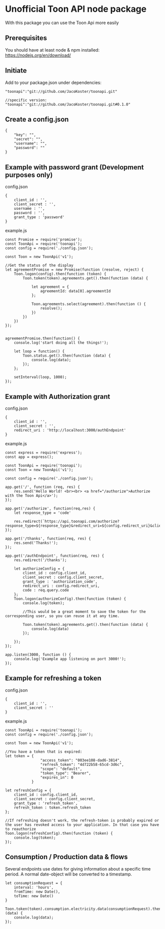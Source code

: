 # Unofficial Toon API node package
       
With this package you can use the Toon Api more easily

## Prerequisites

You should have at least node & npm installed: <https://nodejs.org/en/download/>

## Initiate

Add to your package.json under dependencies:

```
"toonapi":"git://github.com/JacoKoster/toonapi.git"

//specific version:
"toonapi":"git://github.com/JacoKoster/toonapi.git#0.1.0"
```

## Create a config.json

```
{
    "key": "",
    "secret": "",
    "username": "",
    "password": ""
}
```

## Example with password grant (Development purposes only)
config.json
```
{
    client_id : '',
    client_secret : '',
    username : '',
    password : '',
    grant_type : 'password'
}
```

example.js
```
const Promise = require('promise');
const ToonApi = require('toonapi');
const config = require('./config.json');

const Toon = new ToonApi('v1');

//Get the status of the display
let agreementPromise = new Promise(function (resolve, reject) {
    Toon.logon(config).then(function (token) {
        Toon.token(token).agreements.get().then(function (data) {

            let agreement = {
                agreementId: data[0].agreementId
            };

            Toon.agreements.select(agreement).then(function () {
                resolve();
            })
        })
    })
});


agreementPromise.then(function() {
    console.log('start doing all the things!');

    let loop = function() {
        Toon.status.get().then(function (data) {
            console.log(data);
        });
    };

    setInterval(loop, 1000);
});

```

## Example with Authorization grant

config.json
```
{
    client_id : '',
    client_secret : '',
    redirect_uri : 'http://localhost:3000/authEndpoint'
}
```

example.js
```
const express = require('express');
const app = express();

const ToonApi = require('toonapi');
const Toon = new ToonApi('v1');

const config = require('./config.json');

app.get('/', function (req, res) {
    res.send('Hello World! <br><br> <a href="/authorize">Authorize with the Toon Api</a>');
});

app.get('/authorize', function(req,res) {
    let response_type = 'code'

    res.redirect(`https://api.toonapi.com/authorize?response_type=${response_type}&redirect_uri=${config.redirect_uri}&client_id=${config.client_id}`);
});

app.get('/thanks', function(req, res) {
    res.send('Thanks!');
});

app.get('/authEndpoint', function(req, res) {
    res.redirect('/thanks');

    let authorizeConfig = {
        client_id : config.client_id,
        client_secret : config.client_secret,
        grant_type : 'authorization_code',
        redirect_uri : config.redirect_uri,
        code : req.query.code
    };
    Toon.logon(authorizeConfig).then(function (token) {
        console.log(token);

        //This would be a great moment to save the token for the corresponding user, so you can reuse it at any time. 

        Toon.token(token).agreements.get().then(function (data) {
            console.log(data)
        });

    });
});

app.listen(3000, function () {
    console.log('Example app listening on port 3000!');
});
```
## Example for refreshing a token
config.json
```
{
    client_id : '',
    client_secret : ''
}
```

example.js
```
const ToonApi = require('toonapi');
const config = require('./config.json');

const Toon = new ToonApi('v1');

//You have a token that is expired:
let token = {
                "access_token": "003ee108-dad6-3814",
                "refresh_token": "4d722b58-65cd-3d6c",
                "scope": "default",
                "token_type": "Bearer",
                "expires_in": 0
            }

let refreshConfig = {
    client_id : config.client_id,
    client_secret : config.client_secret,
    grant_type : 'refresh_token',
    refresh_token : token.refresh_token
};

//If refreshing doesn't work, the refresh-token is probably expired or the user has revoked access to your application. In that case you have to reauthorize
Toon.logon(refreshConfig).then(function (token) {
    console.log(token);
});

```

## Consumption / Production data & flows 
Several endpoints use dates for giving information about a specific time period. A normal date-object will be converted to a timestamp.
```
let consumptionRequest = { 
    interval: 'hours', 
    fromTime: new Date(), 
    toTime: new Date() 
}

Toon.token(token).consumption.electricity.data(consumptionRequest).then(function (data) {
    console.log(data);
});
```
